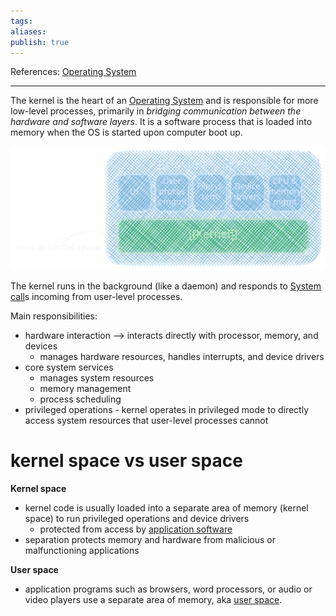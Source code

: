 ```yaml
---
tags: 
aliases: 
publish: true
---
```

References: [Operating System](./Operating%20System.md)

---
The kernel is the heart of an [Operating System](./Operating%20System.md) and is responsible for more low-level processes, primarily in *bridging communication between the hardware and software layers*. It is a software process that is loaded into memory when the OS is started upon computer boot up.

![Drawing operating system.svg](../images/Drawing%20operating%20system.svg)


The kernel runs in the background (like a daemon) and responds to [System call](../System%20call.md)s incoming from user-level processes. 

Main responsibilities:
- hardware interaction --> interacts directly with processor, memory, and devices
	- manages hardware resources, handles interrupts, and device drivers
- core system services
	- manages system resources
	- memory management
	- process scheduling
- privileged operations - kernel operates in privileged mode to directly access system resources that user-level processes cannot

# kernel space vs user space
**Kernel space**
- kernel code is usually loaded into a separate area of memory (kernel space) to run privileged operations and device drivers
	- protected from access by [application software](https://en.wikipedia.org/wiki/Application_software "Application software") 
- separation protects memory and hardware from malicious or malfunctioning applications 
 
**User space** 
- application programs such as browsers, word processors, or audio or video players use a separate area of memory, aka [user space](https://en.wikipedia.org/wiki/User_space_and_kernel_space "User space and kernel space"). 